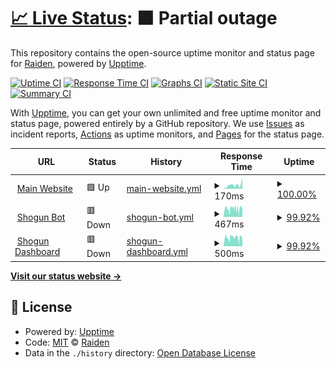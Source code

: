 # [📈 Live Status](https://status.project-mei.xyz): <!--live status--> **🟧 Partial outage**

This repository contains the open-source uptime monitor and status page for [Raiden](project-mei.xyz), powered by [Upptime](https://github.com/upptime/upptime).

[![Uptime CI](https://github.com/raidensakura/shogun-status/workflows/Uptime%20CI/badge.svg)](https://github.com/raidensakura/shogun-status/actions?query=workflow%3A%22Uptime+CI%22)
[![Response Time CI](https://github.com/raidensakura/shogun-status/workflows/Response%20Time%20CI/badge.svg)](https://github.com/raidensakura/shogun-status/actions?query=workflow%3A%22Response+Time+CI%22)
[![Graphs CI](https://github.com/raidensakura/shogun-status/workflows/Graphs%20CI/badge.svg)](https://github.com/raidensakura/shogun-status/actions?query=workflow%3A%22Graphs+CI%22)
[![Static Site CI](https://github.com/raidensakura/shogun-status/workflows/Static%20Site%20CI/badge.svg)](https://github.com/raidensakura/shogun-status/actions?query=workflow%3A%22Static+Site+CI%22)
[![Summary CI](https://github.com/raidensakura/shogun-status/workflows/Summary%20CI/badge.svg)](https://github.com/raidensakura/shogun-status/actions?query=workflow%3A%22Summary+CI%22)

With [Upptime](https://upptime.js.org), you can get your own unlimited and free uptime monitor and status page, powered entirely by a GitHub repository. We use [Issues](https://github.com/raidensakura/shogun-status/issues) as incident reports, [Actions](https://github.com/raidensakura/shogun-status/actions) as uptime monitors, and [Pages](https://status.project-mei.xyz) for the status page.

<!--start: status pages-->
<!-- This summary is generated by Upptime (https://github.com/upptime/upptime) -->
<!-- Do not edit this manually, your changes will be overwritten -->
<!-- prettier-ignore -->
| URL | Status | History | Response Time | Uptime |
| --- | ------ | ------- | ------------- | ------ |
| <img alt="" src="https://project-mei.xyz/images/logo.png" height="13"> [Main Website](https://project-mei.xyz) | 🟩 Up | [main-website.yml](https://github.com/Project-MEI/statuspage/commits/HEAD/history/main-website.yml) | <details><summary><img alt="Response time graph" src="./graphs/main-website/response-time-week.png" height="20"> 170ms</summary><br><a href="https://Project-MEI.github.io/statuspage/history/main-website"><img alt="Response time 280" src="https://img.shields.io/endpoint?url=https%3A%2F%2Fraw.githubusercontent.com%2FProject-MEI%2Fstatuspage%2FHEAD%2Fapi%2Fmain-website%2Fresponse-time.json"></a><br><a href="https://Project-MEI.github.io/statuspage/history/main-website"><img alt="24-hour response time 509" src="https://img.shields.io/endpoint?url=https%3A%2F%2Fraw.githubusercontent.com%2FProject-MEI%2Fstatuspage%2FHEAD%2Fapi%2Fmain-website%2Fresponse-time-day.json"></a><br><a href="https://Project-MEI.github.io/statuspage/history/main-website"><img alt="7-day response time 170" src="https://img.shields.io/endpoint?url=https%3A%2F%2Fraw.githubusercontent.com%2FProject-MEI%2Fstatuspage%2FHEAD%2Fapi%2Fmain-website%2Fresponse-time-week.json"></a><br><a href="https://Project-MEI.github.io/statuspage/history/main-website"><img alt="30-day response time 125" src="https://img.shields.io/endpoint?url=https%3A%2F%2Fraw.githubusercontent.com%2FProject-MEI%2Fstatuspage%2FHEAD%2Fapi%2Fmain-website%2Fresponse-time-month.json"></a><br><a href="https://Project-MEI.github.io/statuspage/history/main-website"><img alt="1-year response time 280" src="https://img.shields.io/endpoint?url=https%3A%2F%2Fraw.githubusercontent.com%2FProject-MEI%2Fstatuspage%2FHEAD%2Fapi%2Fmain-website%2Fresponse-time-year.json"></a></details> | <details><summary><a href="https://Project-MEI.github.io/statuspage/history/main-website">100.00%</a></summary><a href="https://Project-MEI.github.io/statuspage/history/main-website"><img alt="All-time uptime 99.97%" src="https://img.shields.io/endpoint?url=https%3A%2F%2Fraw.githubusercontent.com%2FProject-MEI%2Fstatuspage%2FHEAD%2Fapi%2Fmain-website%2Fuptime.json"></a><br><a href="https://Project-MEI.github.io/statuspage/history/main-website"><img alt="24-hour uptime 100.00%" src="https://img.shields.io/endpoint?url=https%3A%2F%2Fraw.githubusercontent.com%2FProject-MEI%2Fstatuspage%2FHEAD%2Fapi%2Fmain-website%2Fuptime-day.json"></a><br><a href="https://Project-MEI.github.io/statuspage/history/main-website"><img alt="7-day uptime 100.00%" src="https://img.shields.io/endpoint?url=https%3A%2F%2Fraw.githubusercontent.com%2FProject-MEI%2Fstatuspage%2FHEAD%2Fapi%2Fmain-website%2Fuptime-week.json"></a><br><a href="https://Project-MEI.github.io/statuspage/history/main-website"><img alt="30-day uptime 100.00%" src="https://img.shields.io/endpoint?url=https%3A%2F%2Fraw.githubusercontent.com%2FProject-MEI%2Fstatuspage%2FHEAD%2Fapi%2Fmain-website%2Fuptime-month.json"></a><br><a href="https://Project-MEI.github.io/statuspage/history/main-website"><img alt="1-year uptime 99.97%" src="https://img.shields.io/endpoint?url=https%3A%2F%2Fraw.githubusercontent.com%2FProject-MEI%2Fstatuspage%2FHEAD%2Fapi%2Fmain-website%2Fuptime-year.json"></a></details>
| <img alt="" src="https://project-mei.xyz/images/shogun-logo.png" height="13"> [Shogun Bot](https://shogun.project-mei.xyz) | 🟥 Down | [shogun-bot.yml](https://github.com/Project-MEI/statuspage/commits/HEAD/history/shogun-bot.yml) | <details><summary><img alt="Response time graph" src="./graphs/shogun-bot/response-time-week.png" height="20"> 467ms</summary><br><a href="https://Project-MEI.github.io/statuspage/history/shogun-bot"><img alt="Response time 503" src="https://img.shields.io/endpoint?url=https%3A%2F%2Fraw.githubusercontent.com%2FProject-MEI%2Fstatuspage%2FHEAD%2Fapi%2Fshogun-bot%2Fresponse-time.json"></a><br><a href="https://Project-MEI.github.io/statuspage/history/shogun-bot"><img alt="24-hour response time 238" src="https://img.shields.io/endpoint?url=https%3A%2F%2Fraw.githubusercontent.com%2FProject-MEI%2Fstatuspage%2FHEAD%2Fapi%2Fshogun-bot%2Fresponse-time-day.json"></a><br><a href="https://Project-MEI.github.io/statuspage/history/shogun-bot"><img alt="7-day response time 467" src="https://img.shields.io/endpoint?url=https%3A%2F%2Fraw.githubusercontent.com%2FProject-MEI%2Fstatuspage%2FHEAD%2Fapi%2Fshogun-bot%2Fresponse-time-week.json"></a><br><a href="https://Project-MEI.github.io/statuspage/history/shogun-bot"><img alt="30-day response time 482" src="https://img.shields.io/endpoint?url=https%3A%2F%2Fraw.githubusercontent.com%2FProject-MEI%2Fstatuspage%2FHEAD%2Fapi%2Fshogun-bot%2Fresponse-time-month.json"></a><br><a href="https://Project-MEI.github.io/statuspage/history/shogun-bot"><img alt="1-year response time 503" src="https://img.shields.io/endpoint?url=https%3A%2F%2Fraw.githubusercontent.com%2FProject-MEI%2Fstatuspage%2FHEAD%2Fapi%2Fshogun-bot%2Fresponse-time-year.json"></a></details> | <details><summary><a href="https://Project-MEI.github.io/statuspage/history/shogun-bot">99.92%</a></summary><a href="https://Project-MEI.github.io/statuspage/history/shogun-bot"><img alt="All-time uptime 99.75%" src="https://img.shields.io/endpoint?url=https%3A%2F%2Fraw.githubusercontent.com%2FProject-MEI%2Fstatuspage%2FHEAD%2Fapi%2Fshogun-bot%2Fuptime.json"></a><br><a href="https://Project-MEI.github.io/statuspage/history/shogun-bot"><img alt="24-hour uptime 99.99%" src="https://img.shields.io/endpoint?url=https%3A%2F%2Fraw.githubusercontent.com%2FProject-MEI%2Fstatuspage%2FHEAD%2Fapi%2Fshogun-bot%2Fuptime-day.json"></a><br><a href="https://Project-MEI.github.io/statuspage/history/shogun-bot"><img alt="7-day uptime 99.92%" src="https://img.shields.io/endpoint?url=https%3A%2F%2Fraw.githubusercontent.com%2FProject-MEI%2Fstatuspage%2FHEAD%2Fapi%2Fshogun-bot%2Fuptime-week.json"></a><br><a href="https://Project-MEI.github.io/statuspage/history/shogun-bot"><img alt="30-day uptime 99.98%" src="https://img.shields.io/endpoint?url=https%3A%2F%2Fraw.githubusercontent.com%2FProject-MEI%2Fstatuspage%2FHEAD%2Fapi%2Fshogun-bot%2Fuptime-month.json"></a><br><a href="https://Project-MEI.github.io/statuspage/history/shogun-bot"><img alt="1-year uptime 99.75%" src="https://img.shields.io/endpoint?url=https%3A%2F%2Fraw.githubusercontent.com%2FProject-MEI%2Fstatuspage%2FHEAD%2Fapi%2Fshogun-bot%2Fuptime-year.json"></a></details>
| <img alt="" src="https://project-mei.xyz/images/shogun-logo.png" height="13"> [Shogun Dashboard](https://dash.project-mei.xyz) | 🟥 Down | [shogun-dashboard.yml](https://github.com/Project-MEI/statuspage/commits/HEAD/history/shogun-dashboard.yml) | <details><summary><img alt="Response time graph" src="./graphs/shogun-dashboard/response-time-week.png" height="20"> 500ms</summary><br><a href="https://Project-MEI.github.io/statuspage/history/shogun-dashboard"><img alt="Response time 532" src="https://img.shields.io/endpoint?url=https%3A%2F%2Fraw.githubusercontent.com%2FProject-MEI%2Fstatuspage%2FHEAD%2Fapi%2Fshogun-dashboard%2Fresponse-time.json"></a><br><a href="https://Project-MEI.github.io/statuspage/history/shogun-dashboard"><img alt="24-hour response time 243" src="https://img.shields.io/endpoint?url=https%3A%2F%2Fraw.githubusercontent.com%2FProject-MEI%2Fstatuspage%2FHEAD%2Fapi%2Fshogun-dashboard%2Fresponse-time-day.json"></a><br><a href="https://Project-MEI.github.io/statuspage/history/shogun-dashboard"><img alt="7-day response time 500" src="https://img.shields.io/endpoint?url=https%3A%2F%2Fraw.githubusercontent.com%2FProject-MEI%2Fstatuspage%2FHEAD%2Fapi%2Fshogun-dashboard%2Fresponse-time-week.json"></a><br><a href="https://Project-MEI.github.io/statuspage/history/shogun-dashboard"><img alt="30-day response time 514" src="https://img.shields.io/endpoint?url=https%3A%2F%2Fraw.githubusercontent.com%2FProject-MEI%2Fstatuspage%2FHEAD%2Fapi%2Fshogun-dashboard%2Fresponse-time-month.json"></a><br><a href="https://Project-MEI.github.io/statuspage/history/shogun-dashboard"><img alt="1-year response time 532" src="https://img.shields.io/endpoint?url=https%3A%2F%2Fraw.githubusercontent.com%2FProject-MEI%2Fstatuspage%2FHEAD%2Fapi%2Fshogun-dashboard%2Fresponse-time-year.json"></a></details> | <details><summary><a href="https://Project-MEI.github.io/statuspage/history/shogun-dashboard">99.92%</a></summary><a href="https://Project-MEI.github.io/statuspage/history/shogun-dashboard"><img alt="All-time uptime 99.81%" src="https://img.shields.io/endpoint?url=https%3A%2F%2Fraw.githubusercontent.com%2FProject-MEI%2Fstatuspage%2FHEAD%2Fapi%2Fshogun-dashboard%2Fuptime.json"></a><br><a href="https://Project-MEI.github.io/statuspage/history/shogun-dashboard"><img alt="24-hour uptime 99.99%" src="https://img.shields.io/endpoint?url=https%3A%2F%2Fraw.githubusercontent.com%2FProject-MEI%2Fstatuspage%2FHEAD%2Fapi%2Fshogun-dashboard%2Fuptime-day.json"></a><br><a href="https://Project-MEI.github.io/statuspage/history/shogun-dashboard"><img alt="7-day uptime 99.92%" src="https://img.shields.io/endpoint?url=https%3A%2F%2Fraw.githubusercontent.com%2FProject-MEI%2Fstatuspage%2FHEAD%2Fapi%2Fshogun-dashboard%2Fuptime-week.json"></a><br><a href="https://Project-MEI.github.io/statuspage/history/shogun-dashboard"><img alt="30-day uptime 99.98%" src="https://img.shields.io/endpoint?url=https%3A%2F%2Fraw.githubusercontent.com%2FProject-MEI%2Fstatuspage%2FHEAD%2Fapi%2Fshogun-dashboard%2Fuptime-month.json"></a><br><a href="https://Project-MEI.github.io/statuspage/history/shogun-dashboard"><img alt="1-year uptime 99.81%" src="https://img.shields.io/endpoint?url=https%3A%2F%2Fraw.githubusercontent.com%2FProject-MEI%2Fstatuspage%2FHEAD%2Fapi%2Fshogun-dashboard%2Fuptime-year.json"></a></details>

<!--end: status pages-->

[**Visit our status website →**](https://status.project-mei.xyz)

## 📄 License

- Powered by: [Upptime](https://github.com/upptime/upptime)
- Code: [MIT](./LICENSE) © [Raiden](project-mei.xyz)
- Data in the `./history` directory: [Open Database License](https://opendatacommons.org/licenses/odbl/1-0/)
